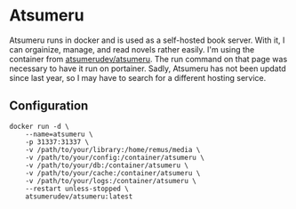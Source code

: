 # Atsumeru

Atsumeru runs in docker and is used as a self-hosted book server. With it, I can orgainize, manage, and read novels
rather easily. I'm using the container from [atsumerudev/atsumeru](https://hub.docker.com/r/atsumerudev/atsumeru). 
The run command on that page was necessary to have it run on portainer. Sadly, Atsumeru has not been updatd 
since last year, so I may have to search for a different hosting service.

## Configuration

```
docker run -d \
    --name=atsumeru \
    -p 31337:31337 \
    -v /path/to/your/library:/home/remus/media \
    -v /path/to/your/config:/container/atsumeru \
    -v /path/to/your/db:/container/atsumeru \
    -v /path/to/your/cache:/container/atsumeru \
    -v /path/to/your/logs:/container/atsumeru \
    --restart unless-stopped \
    atsumerudev/atsumeru:latest
```